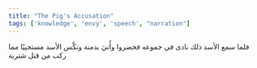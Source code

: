 ```yaml
---
title: "The Pig's Accusation"
tags: ['knowledge', 'envy', 'speech', "narration"]
---
```


 فلما سمع الأسد ذلك نادى في جموعه فحضروا وأُتيَ بدمنة ونكَّس الأسد مستحييًا مما ركب من قتل شتربة
